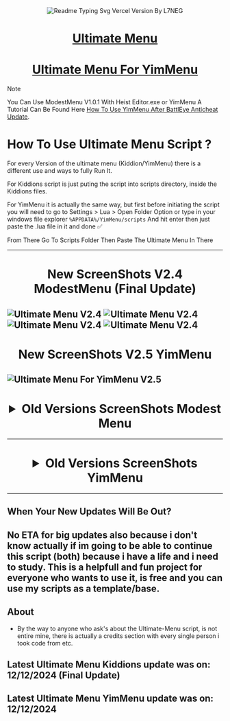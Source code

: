 <div align="center">
  <img src="https://readme-typing-svg.vercel.app/?lines=Ultimate+Menu+Script;Most+Useful+Script&font=Fira%20Code&size=31&center=true&width=380&height=50&duration=4000&pause=1000" alt="Readme Typing Svg Vercel Version By L7NEG"></a>
</div>

<div align="center">
  <h1><a href="https://www.unknowncheats.me/forum/grand-theft-auto-v/565688-ultimate-menu-script.html">Ultimate Menu</a></h1>
</div>

<div align="center">
  <h1><a href="https://www.unknowncheats.me/forum/grand-theft-auto-v/597103-ultimate-menu-yimmenu.html">Ultimate Menu For YimMenu</a></h1>
</div>

> [!NOTE]  
> You Can Use ModestMenu V1.0.1 With Heist Editor.exe or YimMenu A Tutorial Can Be Found Here [How To Use YimMenu After BattlEye Anticheat Update](https://forums.l7neg.us.kg/threads/how-to-use-yimmenu-after-battleye-anticheat-update.16/).

# How To Use Ultimate Menu Script ?
For every Version of the ultimate menu (Kiddion/YimMenu) there is a different use and ways to fully Run It. 

For Kiddions script is just puting the script into scripts directory, inside the Kiddions files.

For YimMenu it is actually the same way, but first before initiating the script you will need to go to Settings > Lua > Open Folder Option or type in your windows file explorer ```%APPDATA%/YimMenu/scripts``` And hit enter then just paste the .lua file in it and done ✅

From There Go To Scripts Folder Then Paste The Ultimate Menu In There

--------------------------------------------------------------------------------------------------
<div align="center">
  <h1> New ScreenShots V2.4 ModestMenu (Final Update)</h1>
</div>

![Ultimate Menu V2.4](https://ultimatemenu.github.io/ScreenShots/ModestMenu/100.jpg)
![Ultimate Menu V2.4](https://ultimatemenu.github.io/ScreenShots/ModestMenu/101.png)
![Ultimate Menu V2.4](https://ultimatemenu.github.io/ScreenShots/ModestMenu/102.jpg)
![Ultimate Menu V2.4](https://ultimatemenu.github.io/ScreenShots/ModestMenu/103.jpg)
--------------------------------------------------------------------------------------------------
<div align="center">
  <h1> New ScreenShots V2.5 YimMenu</h1>
</div>

![Ultimate Menu For YimMenu V2.5](https://ultimatemenu.github.io/ScreenShots/YimMenu/9.png)
--------------------------------------------------------------------------------------------------
<div align="center"> <h1> <details>
  <summary>Old Versions ScreenShots Modest Menu</summary>

![Old Versions ScreenShots](https://ultimatemenu.github.io/ScreenShots/ModestMenu/110.png)
![Old Versions ScreenShots](https://ultimatemenu.github.io/ScreenShots/ModestMenu/111.png)
![Old Versions ScreenShots](https://ultimatemenu.github.io/ScreenShots/ModestMenu/109.png)
![Old Versions ScreenShots](https://ultimatemenu.github.io/ScreenShots/ModestMenu/30.png)
![Old Versions ScreenShots](https://ultimatemenu.github.io/ScreenShots/ModestMenu/29.png)
![Old Versions ScreenShots](https://ultimatemenu.github.io/ScreenShots/ModestMenu/25.png)
![Old Versions ScreenShots](https://ultimatemenu.github.io/ScreenShots/ModestMenu/28.png)
![Old Versions ScreenShots](https://ultimatemenu.github.io/ScreenShots/ModestMenu/27.png)
![Old Versions ScreenShots](https://ultimatemenu.github.io/ScreenShots/ModestMenu/25.png)
![Old Versions ScreenShots](https://i.imgur.com/M54nsX6.png)
![Old Versions ScreenShots](https://i.imgur.com/qszJJNK.png)
![Old Versions ScreenShots](https://i.imgur.com/A5951n9.png)
![Old Versions ScreenShots](https://i.imgur.com/Q04ceX5.png)
![Old Versions ScreenShots](https://i.imgur.com/J3vquqW.png)
![Old Versions ScreenShots](https://i.imgur.com/OKD4ruV.png)
![Old Versions ScreenShots](https://i.imgur.com/MmRIRzW.png)
![Old Versions ScreenShots](https://i.imgur.com/tuVD0wg.png)
![Old Versions ScreenShots](https://i.imgur.com/b2erLqZ.png)
![Old Versions ScreenShots](https://i.imgur.com/C1nhfs6.png)
![Old Versions ScreenShots](https://i.imgur.com/2kNARYV.png)
![Old Versions ScreenShots](https://i.imgur.com/vfsnLz4.png)
![Old Versions ScreenShots](https://i.imgur.com/5ovnXIS.png)
![Old Versions ScreenShots](https://i.imgur.com/HtOYaT2.png)
![Old Versions ScreenShots](https://i.imgur.com/wSw48p7.png)
![Old Versions ScreenShots](https://i.imgur.com/jz13ysV.png)
![Old Versions ScreenShots](https://i.imgur.com/NlATJNG.png)
![Old Versions ScreenShots](https://i.imgur.com/SSf5TwH.png)
![Old Versions ScreenShots](https://i.imgur.com/0QDgNad.png)
![Old Versions ScreenShots](https://i.imgur.com/oBnOqdG.png)
![Old Versions ScreenShots](https://i.imgur.com/gspkbJq.png)
![Old Versions ScreenShots](https://i.imgur.com/fQnOyPM.png)
![Old Versions ScreenShots](https://i.imgur.com/Zfiv9po.png)
![Old Versions ScreenShots](https://i.imgur.com/I7QHqM8.png)
![Old Versions ScreenShots](https://i.imgur.com/b0JmgBF.png)
![Old Versions ScreenShots](https://i.imgur.com/qZpu6Uo.png)
![Old Versions ScreenShots](https://i.imgur.com/EFF9efF.png)
![Old Versions ScreenShots](https://i.imgur.com/9QRULhG.png)
![Old Versions ScreenShots](https://i.imgur.com/bas1EOp.png)
![Old Versions ScreenShots](https://i.imgur.com/JMkmB7X.png)
![Old Versions ScreenShots](https://i.imgur.com/Im3W9vf.png)
![Old Versions ScreenShots](https://i.imgur.com/qw4ir1P.png)
![Old Versions ScreenShots](https://i.imgur.com/IZmhyCp.png)
![Old Versions ScreenShots](https://i.imgur.com/EN7gLdh.png)
![Old Versions ScreenShots](https://i.imgur.com/rSPdw5D.png)
![Old Versions ScreenShots](https://i.imgur.com/KOF7T0I.png)
![Old Versions ScreenShots](https://i.imgur.com/c6XapmD.png)
![Old Versions ScreenShots](https://i.imgur.com/YNsHiEz.png)
![Old Versions ScreenShots](https://i.imgur.com/D1JDwWy.png)
![Old Versions ScreenShots](https://i.imgur.com/uRU7pEJ.png)
![Old Versions ScreenShots](https://i.imgur.com/QqqTWhV.png)
![Old Versions ScreenShots](https://i.imgur.com/FfeC0g0.png)
![Old Versions ScreenShots](https://i.imgur.com/ewUvo9k.png)
![Old Versions ScreenShots](https://i.imgur.com/aIR70Sq.png)
![Old Versions ScreenShots](https://i.imgur.com/M33uCnH.png)
![Old Versions ScreenShots](https://i.imgur.com/wuS93Jy.png)
![Old Versions ScreenShots](https://i.imgur.com/IGrWFv4.png)
![Old Versions ScreenShots](https://i.imgur.com/Wwcu6uJ.png)
![Old Versions ScreenShots](https://i.imgur.com/Cw3lR0K.png)
![Old Versions ScreenShots](https://i.imgur.com/sK8v823.png)
![Old Versions ScreenShots](https://i.imgur.com/TU2a1dL.png)
![Old Versions ScreenShots](https://i.imgur.com/I4BKPNx.png)
![Old Versions ScreenShots](https://i.imgur.com/TfUzBnL.png)
![Old Versions ScreenShots](https://i.imgur.com/he7jVbf.png)
![Old Versions ScreenShots](https://i.imgur.com/2gFkwgd.png)
![Old Versions ScreenShots](https://i.imgur.com/0JTNdeR.png)
![Old Versions ScreenShots](https://i.imgur.com/ZOhngs0.png)
![Old Versions ScreenShots](https://i.imgur.com/JdGNN5u.png)
![Old Versions ScreenShots](https://i.imgur.com/g1E5tET.png)
![Old Versions ScreenShots](https://i.imgur.com/us8pTnv.png)
![Old Versions ScreenShots](https://i.imgur.com/UxNxSD2.png)
![Old Versions ScreenShots](https://i.imgur.com/dsaBz9M.png)
![Old Versions ScreenShots](https://i.imgur.com/ahzoYzX.png)
![Old Versions ScreenShots](https://i.imgur.com/AR0fcUS.png)
![Old Versions ScreenShots](https://i.imgur.com/4BWvVJx.png)
![Old Versions ScreenShots](https://i.imgur.com/M5RIvvm.png)
![Old Versions ScreenShots](https://i.imgur.com/weSH8H1.png)
  
</details> </h1> </div>

--------------------------------------------------------------------------------------------------
<div align="center"> <h1> <details>
  <summary>Old Versions ScreenShots YimMenu</summary>

![Ultimate Menu For YimMenu V2.4(https://ultimatemenu.github.io/ScreenShots/YimMenu/9.png)
![Ultimate Menu For YimMenu V2.3](https://ultimatemenu.github.io/ScreenShots/YimMenu/1.png)
![Ultimate Menu For YimMenu V2.3](https://ultimatemenu.github.io/ScreenShots/YimMenu/2.png)
![Ultimate Menu For YimMenu V2.3](https://ultimatemenu.github.io/ScreenShots/YimMenu/3.png)
![Ultimate Menu For YimMenu V2.3](https://ultimatemenu.github.io/ScreenShots/YimMenu/4.png)
![Ultimate Menu For YimMenu V2.3](https://ultimatemenu.github.io/ScreenShots/YimMenu/5.png)
![Ultimate Menu For YimMenu V2.3](https://ultimatemenu.github.io/ScreenShots/YimMenu/6.png)
![Ultimate Menu For YimMenu V2.3](https://ultimatemenu.github.io/ScreenShots/YimMenu/7.png)

</details> </h1> </div>

--------------------------------------------------------------------------------------------------
## When Your New Updates Will Be Out?
No ETA for big updates also because i don't know actually if im going to be able to continue this script (both) because i have a life and i need to study. 
This is a helpfull and fun project for everyone who wants to use it, is free and you can use my scripts as a template/base.
--------------------------------------------------------------------------------------------------
## About
-  By the way to anyone who ask's about the Ultimate-Menu script, is not entire mine, there is actually a credits section with every single person i took code from etc.
## Latest Ultimate Menu Kiddions update was on: 12/12/2024 (Final Update)
## Latest Ultimate Menu YimMenu update was on: 12/12/2024
